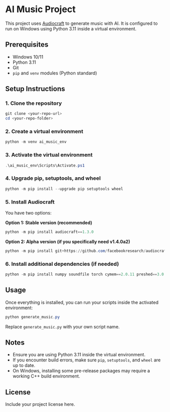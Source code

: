 # AI Music Project

This project uses [Audiocraft](https://github.com/facebookresearch/audiocraft) to generate music with AI. It is configured to run on Windows using Python 3.11 inside a virtual environment.

## Prerequisites

- Windows 10/11
- Python 3.11
- Git
- `pip` and `venv` modules (Python standard)

## Setup Instructions

### 1. Clone the repository
```powershell
git clone <your-repo-url>
cd <your-repo-folder>
```

### 2. Create a virtual environment
```powershell
python -m venv ai_music_env
```

### 3. Activate the virtual environment
```powershell
.\ai_music_env\Scripts\Activate.ps1
```

### 4. Upgrade pip, setuptools, and wheel
```powershell
python -m pip install --upgrade pip setuptools wheel
```

### 5. Install Audiocraft
You have two options:

**Option 1: Stable version (recommended)**
```powershell
python -m pip install audiocraft==1.3.0
```

**Option 2: Alpha version (if you specifically need v1.4.0a2)**
```powershell
python -m pip install git+https://github.com/facebookresearch/audiocraft.git@v1.4.0a2
```

### 6. Install additional dependencies (if needed)
```powershell
python -m pip install numpy soundfile torch cymem==2.0.11 preshed==3.0.10 murmurhash==1.0.13 thinc==8.2.5 blis==0.7.11
```

## Usage

Once everything is installed, you can run your scripts inside the activated environment:

```powershell
python generate_music.py
```

Replace `generate_music.py` with your own script name.

## Notes

- Ensure you are using Python 3.11 inside the virtual environment.
- If you encounter build errors, make sure `pip`, `setuptools`, and `wheel` are up to date.
- On Windows, installing some pre-release packages may require a working C++ build environment.

## License

Include your project license here.

